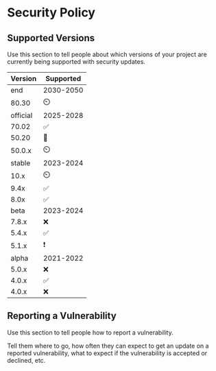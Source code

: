 # Security Policy

## Supported Versions

Use this section to tell people about which versions of your project are
currently being supported with security updates.

| Version|   Supported        |
| -----  |     ----          |
| end    |     2030-2050       |
| 80.30  |       ⏲️           |
|official|      2025-2028      |
| 70.02  | :white_check_mark: |
| 50.20  |       🛑           |
| 50.0.x |       ⏲️           |
| stable |     2023-2024      |
| 10.x   |       ⏲️            |
| 9.4x   |  :white_check_mark:|
| 8.0x   | :white_check_mark: |
| beta   |     2023-2024      |
| 7.8.x  |       ❌           |
| 5.4.x  | :white_check_mark: |
| 5.1.x  | :exclamation:      |
| alpha  |     2021-2022       | 
| 5.0.x  | :x:                 |
| 4.0.x  | :white_check_mark:  |
| 4.0.x  | :x:                 |

## Reporting a Vulnerability 

Use this section to tell people how to report a vulnerability.

Tell them where to go, how often they can expect to get an update on a
reported vulnerability, what to expect if the vulnerability is accepted or
declined, etc.
